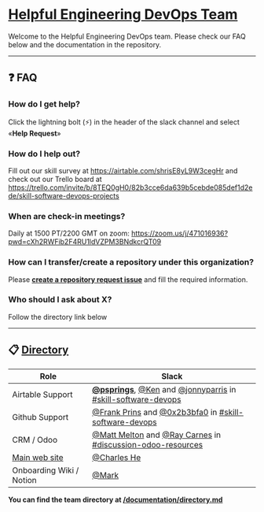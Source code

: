 # [Helpful Engineering DevOps Team](https://helpfulengineering.slack.com/archives/CV54M16QH)

Welcome to the Helpful Engineering DevOps team. Please check our FAQ below and the documentation in the repository.

***

## :question: FAQ

### How do I get help?

Click the lightning bolt (:zap:) in the header of the slack channel and select «**Help Request**»

### How do I help out?

Fill out our skill survey at https://airtable.com/shrisE8yL9W3cegHr and check out our Trello board at https://trello.com/invite/b/8TEQ0gH0/82b3cce6da639b5cebde085def1d2ede/skill-software-devops-projects

### When are check-in meetings?

Daily at 1500 PT/2200 GMT on zoom: https://zoom.us/j/471016936?pwd=cXh2RWFib2F4RU1ldVZPM3BNdkcrQT09

### How can I transfer/create a repository under this organization?

Please **[create a repository request issue](https://github.com/helpfulengineering/devops/issues/new?assignees=0x2b3bfa0%2C+PrinsFrank&labels=repository+request&template=repository-request.md&title=Repository+request%3A+%5Bproject-name%5D)** and fill the required information.

### Who should I ask about X?

Follow the directory link below

***

## :clipboard: [Directory](/documentation/directory.md)
| Role | Slack |
 | --- | --- |
| Airtable Support | **[@psprings](https://helpfulengineering.slack.com/team/U010AK510F2)**, [@Ken](https://helpfulengineering.slack.com/team/U0105RNGQC9) and [@jonnyparris](https://helpfulengineering.slack.com/team/U0104HLHP8E) in [#skill-software-devops](https://app.slack.com/client/TUTSYURT3/CV54M16QH)|
| Github Support | [@Frank Prins](https://helpfulengineering.slack.com/team/U010740NECE) and [@0x2b3bfa0](https://helpfulengineering.slack.com/team/U0103B34HGR) in [#skill-software-devops](https://app.slack.com/client/TUTSYURT3/CV54M16QH)|
| CRM / Odoo | [@Matt Melton](https://helpfulengineering.slack.com/team/U0109QJ8ALV) and [@Ray Carnes](https://helpfulengineering.slack.com/team/U010HQK88MU) in [#discussion-odoo-resources](https://app.slack.com/client/TUTSYURT3/G010L29KJ4E)|
| [Main web site](https://helpfulengineering.org) | [@Charles He](https://helpfulengineering.slack.com/team/UUSFSSUTD) |
| Onboarding Wiki / Notion | [@Mark](https://helpfulengineering.slack.com/team/UVB7QETA7) |

**You can find the team directory at [/documentation/directory.md](/documentation/directory.md)**
